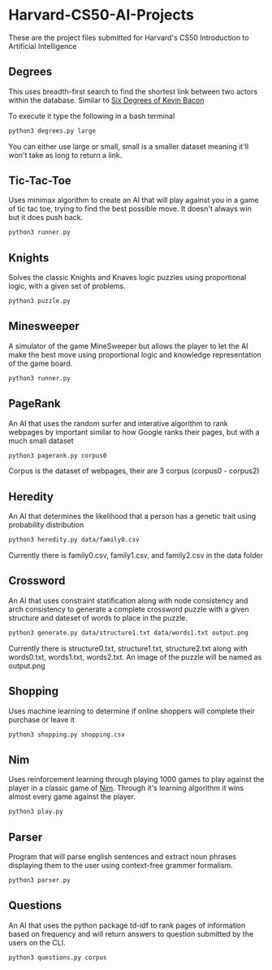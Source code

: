 # Harvard-CS50-AI-Projects
These are the project files submitted for Harvard's CS50 Introduction to Artificial Intelligence

## Degrees
This uses breadth-first search to find the shortest link between two actors within the database. Similar to [Six Degrees of Kevin Bacon](https://en.wikipedia.org/wiki/Six_Degrees_of_Kevin_Bacon)

To execute it type the following in a bash terminal

```bash
python3 degrees.py large
```
You can either use large or small, small is a smaller dataset meaning it'll won't take as long to return a link.

## Tic-Tac-Toe
Uses minimax algorithm to create an AI that will play against you in a game of tic tac toe, trying to find the best possible move. It doesn't always win but it does push back.

```bash
python3 runner.py
```

## Knights
Solves the classic Knights and Knaves logic puzzles using proportional logic, with a given set of problems.

```bash
python3 puzzle.py
```

## Minesweeper
A simulator of the game MineSweeper but allows the player to let the AI make the best move using proportional logic and knowledge representation of the game board.

```bash
python3 runner.py
```

## PageRank
An AI that uses the random surfer and interative algorithm to rank webpages by important similar to how Google ranks their pages, but with a much small dataset

```bash
python3 pagerank.py corpus0
```
Corpus is the dataset of webpages, their are 3 corpus (corpus0 - corpus2)

## Heredity
An AI that determines the likelihood that a person has a genetic trait using probability distribution

```bash
python3 heredity.py data/family0.csv
```
Currently there is family0.csv, family1.csv, and family2.csv in the data folder

## Crossword
An AI that uses constraint statification along with node consistency and arch consistency to generate a complete crossword puzzle with a given structure and dateset of words to place in the puzzle.

```bash
python3 generate.py data/structure1.txt data/words1.txt output.png
```
Currently there is structure0.txt, structure1.txt, structure2.txt along with words0.txt, words1.txt, words2.txt. An image of the puzzle will be named as output.png

## Shopping
Uses machine learning to determine if online shoppers will complete their purchase or leave it

```bash
python3 shopping.py shopping.csv
```

## Nim
Uses reinforcement learning through playing 1000 games to play against the player in a classic game of [Nim](https://en.wikipedia.org/wiki/Nim). Through it's learning algorithm it wins almost every game against the player.

```bash
python3 play.py
```

## Parser
Program that will parse english sentences and extract noun phrases displaying them to the user using context-free grammer formalism.

```bash
python3 parser.py
```

## Questions
An AI that uses the python package td-idf to rank pages of information based on frequency and will return answers to question submitted by the users on the CLI.

```bash
python3 questions.py corpus
```
